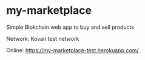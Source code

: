 # my-marketplace

Simple Blokchain web app to buy and sell products

Network: Kovan test network

Online: https://my-marketplace-test.herokuapp.com/
